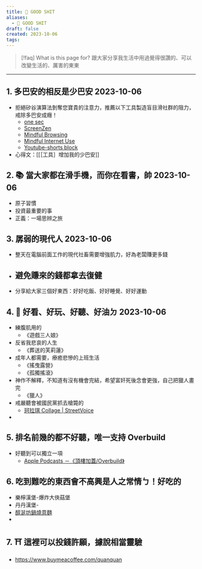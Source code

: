 ```yaml
---
title: 💩 GOOD SHIT
aliases:
  - 💩 GOOD SHIT
draft: false
created: 2023-10-06
tags:
---
```


> [!faq] What is this page for?
> 跟大家分享我生活中用過覺得很讚的、可以改變生活的、厲害的東東 

---
## 1. 多巴安的相反是少巴安 2023-10-06
- 拒絕矽谷演算法剝奪您寶貴的注意力，推薦以下工具製造盲目滑社群的阻力，戒除多巴安成癮！
	- [one sec](https://one-sec.app/browser-extension/)
	- [ScreenZen](https://www.screenzen.co/) 
	- [Mindful Browsing](https://chromewebstore.google.com/detail/mindful-browsing/cobldifbambmimppcfdgifkiccmdmakf) 
	- [Mindful Internet Use](https://chromewebstore.google.com/detail/mindful-internet-use/hieolpjdilnibgamiafklnlcmagdngoo) 
	- [Youtube-shorts block](https://chromewebstore.google.com/detail/youtube-shorts-block/jiaopdjbehhjgokpphdfgmapkobbnmjp)
- 心得文：[[［工具］增加我的少巴安]]
## 2. 📚 當大家都在滑手機，而你在看書，帥 2023-10-06
- 原子習慣 
- 投資最重要的事 
- 正義：一場思辨之旅
## 3. 孱弱的現代人 2023-10-06
- 整天在電腦前面工作的現代社畜需要增強肌力，好為老闆賺更多錢
- 避免賺來的錢都拿去復健
	- 
- 分享給大家三個好東西：好好吃飯、好好睡覺、好好運動
## 4. 📼 好看、好玩、好聽、好油ㄉ 2023-10-06
- 練腹肌用的
	- 《遊戲三人娘》
- 反省我悲哀的人生
	- 《葬送的芙莉蓮》
- 成年人都需要，療癒悲慘的上班生活
	- 《搖曳露營》
	- 《孤獨搖滾》
- 神作不解釋，不知道有沒有機會完結，希望富奸死後念會更強，自己把獵人畫完
	- 《獵人》
- 戒嚴聽會被國民黨抓去槍斃的
	- [珂拉琪 Collage | StreetVoice](https://streetvoice.com/collage7275/)
- 
## 5. 排名前幾的都不好聽，唯一支持 Overbuild
- 好聽到可以獨立一項
	- [Apple Podcasts －《頂樓加蓋/Overbuild》](https://podcasts.apple.com/tw/podcast/%E9%A0%82%E6%A8%93%E5%8A%A0%E8%93%8B-overbuild/id1477052010)
## 6. 吃到難吃的東西會不高興是人之常情ㄅ！好吃的
- 樂檸漢堡-爆炸大俠菇堡
- 丹丹漢堡-
- [醇涎坊鍋燒意麵](https://maps.app.goo.gl/2pkzpbXZbDWH39Cb9)
- 
## 7. ⛩️ 這裡可以投錢許願，據說相當靈驗
- https://www.buymeacoffee.com/quanquan